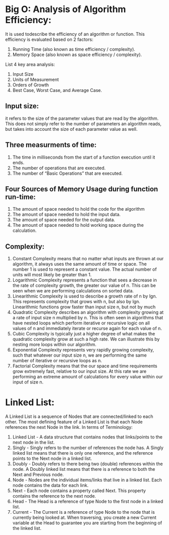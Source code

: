 #  Big O: Analysis of Algorithm Efficiency:
It is used todescribe the efficiency of an algorithm or function. This efficiency is evaluated based on 2 factors:
1. Running Time (also known as time efficiency / complexity).
2. Memory Space (also known as space efficiency / complexity).

List 4 key area analysis:
1. Input Size
2. Units of Measurement
3. Orders of Growth
4. Best Case, Worst Case, and Average Case.

## Input size:
it refers to the size of the parameter values that are read by the algorithm. This does not simply refer to the number of parameters an algorithm reads, but takes into account the size of each parameter value as well.

## Three measurments of time:
1. The time in milliseconds from the start of a function execution until it ends.
2. The number of operations that are executed.
3. The number of “Basic Operations” that are executed.

## Four Sources of Memory Usage during function run-time:
1. The amount of space needed to hold the code for the algorithm
2. The amount of space needed to hold the input data.
3. The amount of space needed for the output data.
4. The amount of space needed to hold working space during the calculation.

## Complexity:
1. Constant Complexity means that no matter what inputs are thrown at our algorithm, it always uses the same amount of time or space. The number 1 is used to represent a constant value. The actual number of units will most likely be greater than 1.
2. Logarithmic Complexity represents a function that sees a decrease in the rate of complexity growth, the greater our value of n. This can be seen when we are performing calculations on sorted data. 
3. Linearithmic Complexity is used to describe a growth rate of n by lgn. This represents complexity that grows with n, but also by lgn. Linearithmic functions grow faster than input size n, but not by much
3. Quadratic Complexity describes an algorithm with complexity growing at a rate of input size n multiplied by n. This is often seen in algorithms that have nested loops which perform iterative or recursive logic on all values of n and immediately iterate or recurse again for each value of n. 
4. Cubic Complexity is typically just a higher degree of what makes the quadratic complexity grow at such a high rate. We can illustrate this by nesting more loops within our algorithm.
5. Exponential Complexity represents very rapidly growing complexity, such that whatever our input size n, we are performing the same number of iterative or recursive loops as n. 
6. Factorial Complexity means that the our space and time requirements grow extremely fast, relative to our input size. At this rate we are performing an extreme amount of calculations for every value within our input of size n.


# Linked List:
A Linked List is a sequence of Nodes that are connected/linked to each other. The most defining feature of a Linked List is that each Node references the next Node in the link.
In terms of Terminology:
1. Linked List - A data structure that contains nodes that links/points to the next node in the list.
2. Singly - Singly refers to the number of references the node has. A Singly linked list means that there is only one reference, and the reference points to the Next node in a linked list.
3. Doubly - Doubly refers to there being two (double) references within the node. A Doubly linked list means that there is a reference to both the Next and Previous node.
4. Node - Nodes are the individual items/links that live in a linked list. Each node contains the data for each link.
5. Next - Each node contains a property called Next. This property contains the reference to the next node.
6. Head - The Head is a reference of type Node to the first node in a linked list.
7. Current - The Current is a reference of type Node to the node that is currently being looked at. When traversing, you create a new Current variable at the Head to guarantee you are starting from the beginning of the linked list.
 